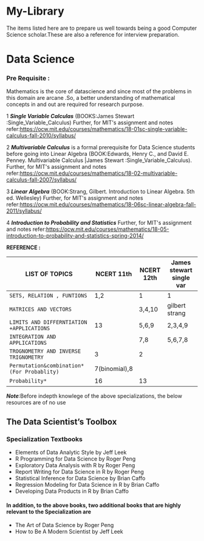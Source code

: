 # My-Library
The items listed here  are to prepare  us well  towards being a good Computer Science scholar.These are also a reference for interview preparation. 

# Data Science
### Pre Requisite :
Mathematics is the core of datascience and since most of the problems in this domain are arcane .So, a better understanding of mathematical concepts in and out are required for research purpose.

1 ***Single Variable Calculas*** (BOOKS:James Stewart :Single_Variable_Calculus)
Further, for MIT's assignment and notes refer:https://ocw.mit.edu/courses/mathematics/18-01sc-single-variable-calculus-fall-2010/syllabus/

2  ***Multivariable Calculus*** is a formal prerequisite for Data Science students before going into  Linear Algebra
(BOOK:Edwards, Henry C., and David E. Penney. Multivariable Calculus |James Stewart :Single_Variable_Calculus).
Further, for MIT's assignment and notes refer:https://ocw.mit.edu/courses/mathematics/18-02-multivariable-calculus-fall-2007/syllabus/

3 ***Linear Algebra*** (BOOK:Strang, Gilbert. Introduction to Linear Algebra. 5th ed. Wellesley)
Further, for MIT's assignment and notes refer:https://ocw.mit.edu/courses/mathematics/18-06sc-linear-algebra-fall-2011/syllabus/

4 ***Introduction to Probability and Statistics*** 
Further, for MIT's assignment and notes refer:https://ocw.mit.edu/courses/mathematics/18-05-introduction-to-probability-and-statistics-spring-2014/

**REFERENCE :**

|LIST OF TOPICS                              | NCERT 11th      | NCERT 12th      |James stewart single var  |
| ---                                        | ---             | ---             |---                       |
| `SETS, RELATION , FUNTIONS`                | 1,2             | 1               |    1                     |
| `MATRICES AND VECTORS`                     |                 | 3,4,10          |  gilbert strang                         |
| `LIMITS AND DIFFERNTIATION +APPLICATIONS`  | 13              | 5,6,9           |  2,3,4,9                 |
| `INTEGRATION AND APPLICATIONS `            |                 | 7,8             |    5,6,7,8               |
| `TROGNOMETRY AND INVERSE TRIGNOMETRY`      | 3               | 2               |                          |
| `Permutation&combination*(For Probablity)` | 7(binomial),8   |                 |                          |
| `Probability*`                             | 16              | 13              |                          |

***Note***:Before indepth knowlege of the above specializations, the below resources are of no use 

## The Data Scientist’s Toolbox
### Specialization Textbooks

* Elements of Data Analytic Style by Jeff Leek
* R Programming for Data Science by Roger Peng
* Exploratory Data Analysis with R by Roger Peng
* Report Writing for Data Science in R by Roger Peng
* Statistical Inference for Data Science by Brian Caffo
* Regression Modeling for Data Science in R by Brian Caffo
* Developing Data Products in R by Brian Caffo

#### In addition, to the above books, two additional books that are highly relevant to the Specialization are

* The Art of Data Science by Roger Peng
* How to Be A Modern Scientist by Jeff Leek
